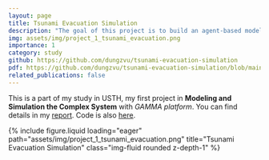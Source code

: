 ```yaml
---
layout: page
title: Tsunami Evacuation Simulation
description: "The goal of this project is to build an agent-based model of people evacuation, in GAMA Platform, to have a better understanding of the evacuation process and to be able to test different evacuation strategies. The question to be answered is: How to better manage the pedestrian evacuation of a population on a beach in a tsunami context?"
img: assets/img/project_1_tsunami_evacuation.png
importance: 1
category: study
github: https://github.com/dungzvu/tsunami-evacuation-simulation
pdf: https://github.com/dungzvu/tsunami-evacuation-simulation/blob/main/docs/Project_Evacuation_VuTrungDung_Report.pdf
related_publications: false
---
```


This is a part of my study in USTH, my first project in <b>Modeling and Simulation the Complex System</b> with <i>GAMMA platform</i>. You can find details in my
<a href="https://github.com/dungzvu/tsunami-evacuation-simulation/blob/main/docs/Project_Evacuation_VuTrungDung_Report.pdf">report</a>.
Code is also <a href="https://github.com/dungzvu/tsunami-evacuation-simulation">here</a>.

<div class="row">
    <div class="col-sm mt-3 mt-md-0">
        {% include figure.liquid loading="eager" path="assets/img/project_1_tsunami_evacuation.png" title="Tsunami Evacuation Simulation" class="img-fluid rounded z-depth-1" %}
    </div>
</div>
<div class="caption">
    
</div>

